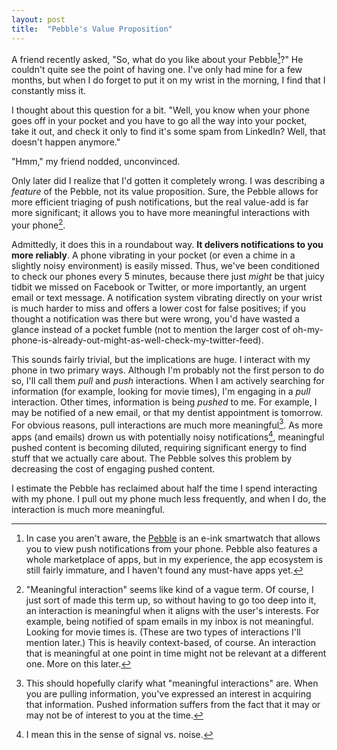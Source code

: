 ```yaml
---
layout: post
title:  "Pebble's Value Proposition"
---
```


A friend recently asked, "So, what do you like about your Pebble[^pebble]?" He couldn't quite see the point of having one. I've only had mine for a few months, but when I do forget to put it on my wrist in the morning, I find that I constantly miss it.

I thought about this question for a bit. "Well, you know when your phone goes off in your pocket and you have to go all the way into your pocket, take it out, and check it only to find it's some spam from LinkedIn? Well, that doesn't happen anymore."

"Hmm," my friend nodded, unconvinced.

Only later did I realize that I'd gotten it completely wrong. I was describing a *feature* of the Pebble, not its value proposition. Sure, the Pebble allows for more efficient triaging of push notifications, but the real value-add is far more significant; it allows you to have more meaningful interactions with your phone[^meaningful].

Admittedly, it does this in a roundabout way. **It delivers notifications to you more reliably**. A phone vibrating in your pocket (or even a chime in a slightly noisy environment) is easily missed. Thus, we've been conditioned to check our phones every 5 minutes, because there just *might* be that juicy tidbit we missed on Facebook or Twitter, or more importantly, an urgent email or text message. A notification system vibrating directly on your wrist is much harder to miss and offers a lower cost for false positives; if you thought a notification was there but were wrong, you'd have wasted a glance instead of a pocket fumble (not to mention the larger cost of oh-my-phone-is-already-out-might-as-well-check-my-twitter-feed).

This sounds fairly trivial, but the implications are huge. I interact with my phone in two primary ways. Although I'm probably not the first person to do so, I'll call them *pull* and *push* interactions. When I am actively searching for information (for example, looking for movie times), I'm engaging in a *pull* interaction. Other times, information is being *pushed* to me. For example, I may be notified of a new email, or that my dentist appointment is tomorrow. For obvious reasons, pull interactions are much more meaningful[^moremeaningful]. As more apps (and emails) drown us with potentially noisy notifications[^noise], meaningful pushed content is becoming diluted, requiring significant energy to find stuff that we actually care about. The Pebble solves this problem by decreasing the cost of engaging pushed content.

I estimate the Pebble has reclaimed about half the time I spend interacting with my phone. I pull out my phone much less frequently, and when I do, the interaction is much more meaningful.

[^pebble]: In case you aren't aware, the [Pebble](https://getpebble.com/) is an e-ink smartwatch that allows you to view push notifications from your phone. Pebble also features a whole marketplace of apps, but in my experience, the app ecosystem is still fairly immature, and I haven't found any must-have apps yet.

[^meaningful]: "Meaningful interaction" seems like kind of a vague term. Of course, I just sort of made this term up, so without having to go too deep into it, an interaction is meaningful when it aligns with the user's interests. For example, being notified of spam emails in my inbox is not meaningful. Looking for movie times is. (These are two types of interactions I'll mention later.) This is heavily context-based, of course. An interaction that is meaningful at one point in time might not be relevant at a different one. More on this later.

[^moremeaningful]: This should hopefully clarify what "meaningful interactions" are. When you are pulling information, you've expressed an interest in acquiring that information. Pushed information suffers from the fact that it may or may not be of interest to you at the time.

[^noise]: I mean this in the sense of signal vs. noise.
